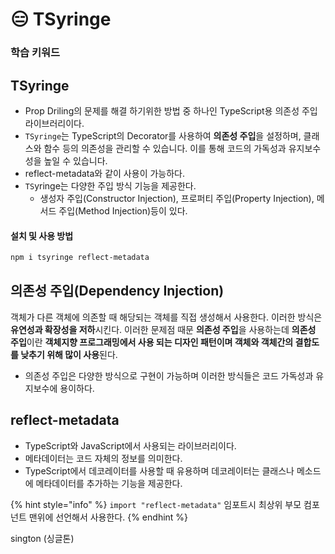 # 😑 TSyringe

### 학습 키워드

## TSyringe

* Prop Driling의 문제를 해결 하기위한 방법 중 하나인 TypeScript용 의존성 주입 라이브러리이다.
* `TSyringe`는 TypeScript의 Decorator를 사용하여 **의존성 주입**을 설정하며, 클래스와 함수 등의 의존성을 관리할 수 있습니다. 이를 통해 코드의 가독성과 유지보수성을 높일 수 있습니다.
* reflect-metadata와 같이 사용이 가능하다.
* `TS`yringe는 다양한 주입 방식 기능을 제공한다.
  * 생성자 주입(Constructor Injection), 프로퍼티 주입(Property Injection), 메서드 주입(Method Injection)등이 있다.

#### 설치 및 사용 방법

```sh
npm i tsyringe reflect-metadata
```

## 의존성 주입(Dependency Injection)

객체가 다른 객체에 의존할 때 해당되는 객체를 직접 생성해서 사용한다. 이러한 방식은 **유연성과 확장성을 저하**시킨다. 이러한 문제점 때문 **의존성 주입**을 사용하는데 **의존성 주입**이란 **객체지향 프로그래밍에서 사용 되는 디자인 패턴이며 객체와 객체간의 결합도를 낮추기 위해 많이 사용**된다.&#x20;

* 의존성 주입은 다양한 방식으로 구현이 가능하며 이러한 방식들은 코드 가독성과 유지보수에 용이하다.

## reflect-metadata

* TypeScript와 JavaScript에서 사용되는 라이브러리이다.&#x20;
* 메타데이터는 코드 자체의 정보를 의미한다.
* TypeScript에서 데코레이터를 사용할 때 유용하며 데코레이터는 클래스나 메소드에 메타데이터를 추가하는 기능을 제공한다.

{% hint style="info" %}
`import "reflect-metadata"` 임포트시 최상위 부모 컴포넌트 맨위에 선언해서 사용한다.
{% endhint %}

sington (싱글톤)
